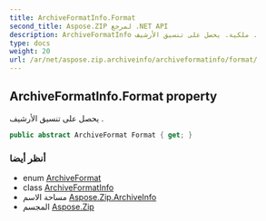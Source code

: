 ```yaml
---
title: ArchiveFormatInfo.Format
second_title: Aspose.ZIP لمرجع .NET API
description: ArchiveFormatInfo ملكية. يحصل على تنسيق الأرشيف .
type: docs
weight: 20
url: /ar/net/aspose.zip.archiveinfo/archiveformatinfo/format/
---
```

## ArchiveFormatInfo.Format property

يحصل على تنسيق الأرشيف .

```csharp
public abstract ArchiveFormat Format { get; }
```

### أنظر أيضا

* enum [ArchiveFormat](../../archiveformat/)
* class [ArchiveFormatInfo](../)
* مساحة الاسم [Aspose.Zip.ArchiveInfo](../../archiveformatinfo/)
* المجسم [Aspose.Zip](../../../)


